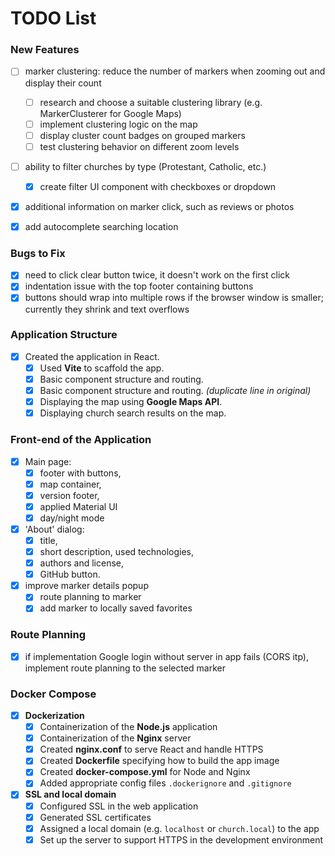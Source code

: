# TODO List

### New Features

- [ ] marker clustering: reduce the number of markers when zooming out and display their count
  - [ ] research and choose a suitable clustering library (e.g. MarkerClusterer for Google Maps)
  - [ ] implement clustering logic on the map
  - [ ] display cluster count badges on grouped markers
  - [ ] test clustering behavior on different zoom levels

- [ ] ability to filter churches by type (Protestant, Catholic, etc.)
  - [x] create filter UI component with checkboxes or dropdown

- [x] additional information on marker click, such as reviews or photos

- [x] add autocomplete searching location


### Bugs to Fix
- [x] need to click clear button twice, it doesn't work on the first click
- [x] indentation issue with the top footer containing buttons
- [x] buttons should wrap into multiple rows if the browser window is smaller; currently they shrink and text overflows

### Application Structure
- [x] Created the application in React.
  - [x] Used **Vite** to scaffold the app.
  - [x] Basic component structure and routing.
  - [x] Basic component structure and routing. *(duplicate line in original)*
  - [x] Displaying the map using **Google Maps API**.
  - [x] Displaying church search results on the map.

### Front-end of the Application
- [x] Main page:
  - [x] footer with buttons,
  - [x] map container,
  - [x] version footer,
  - [x] applied Material UI
  - [x] day/night mode
- [x] 'About' dialog:
  - [x] title,
  - [x] short description, used technologies,
  - [x] authors and license,
  - [x] GitHub button.
- [x] improve marker details popup
  - [x] route planning to marker
  - [x] add marker to locally saved favorites

### Route Planning
- [x] if implementation Google login without server in app fails (CORS itp), implement route planning to the selected marker

### Docker Compose
- [x] **Dockerization**
    - [x] Containerization of the **Node.js** application
    - [x] Containerization of the **Nginx** server
    - [x] Created **nginx.conf** to serve React and handle HTTPS
    - [x] Created **Dockerfile** specifying how to build the app image
    - [x] Created **docker-compose.yml** for Node and Nginx
    - [x] Added appropriate config files `.dockerignore` and `.gitignore`

- [x] **SSL and local domain**
    - [x] Configured SSL in the web application
    - [x] Generated SSL certificates
    - [x] Assigned a local domain (e.g. `localhost` or `church.local`) to the app
    - [x] Set up the server to support HTTPS in the development environment